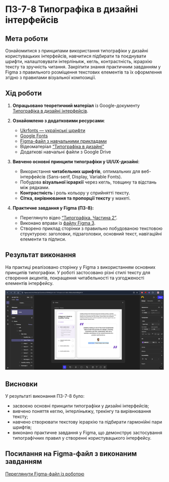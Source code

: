 # **ПЗ-7-8 Типографіка в дизайні інтерфейсів**

## **Мета роботи**

Ознайомитися з принципами використання типографіки у дизайні користувацьких інтерфейсів, навчитися підбирати та поєднувати шрифти, налаштовувати інтерліньяж, кегль, контрастність, ієрархію тексту та зручність читання.
Закріпити знання практичним завданням у Figma з правильного розміщення текстових елементів та їх оформлення згідно з правилами візуальної композиції.

## **Хід роботи**

1. **Опрацьовано теоретичний матеріал** із Google-документу
   [Типографіка в дизайні інтерфейсів](https://docs.google.com/document/d/1IAKGCHHd1mB2Ecz_xdSHvbygmMeIOiWp-nQBAQz_JlY/edit?usp=sharing).
2. **Ознайомлено з додатковими ресурсами**:

   - [Ukrfonts — українські шрифти](https://ukrfonts.com/)
   - [Google Fonts](https://fonts.google.com/)
   - [Figma-файл з навчальними прикладами](https://www.figma.com/file/NXddbPnsJQ5ADUwoGdMsKh/Типографія)
   - Відеоматеріал [“Типографіка в дизайні”](https://www.youtube.com/watch?v=EehK2JRDtnQ)
   - Додаткові навчальні файли з Google Drive

3. **Вивчено основні принципи типографіки у UI/UX-дизайні**:

   - Використання **читабельних шрифтів**, оптимальних для веб-інтерфейсів (Sans-serif, Display, Variable Fonts).
   - Побудова **візуальної ієрархії** через кегль, товщину та відстань між рядками.
   - **Контрастність** і роль кольору у сприйнятті тексту.
   - **Сітка, вирівнювання та пропорції тексту** у макеті.

4. **Практичне завдання у Figma (ПЗ-8):**

   - Переглянуто відео [“Типографіка. Частина 2”](https://www.youtube.com/watch?v=VouVsut_-Ak).
   - Виконано вправи із [файлу Figma 3](https://drive.google.com/file/d/12fv8sQYKbUh5xucpRgf9Xvayo7uZKOEh/view?usp=sharing).
   - Створено приклад сторінки з правильно побудованою текстовою структурою: заголовки, підзаголовки, основний текст, навігаційні елементи та підписи.

## **Результат виконання**

На практиці реалізовано сторінку у Figma з використанням основних принципів типографіки.
У роботі застосовано різні стилі тексту для створення акцентів, покращення читабельності та узгодженості елементів інтерфейсу.

![Figma site](images/figma_site.png)

## **Висновки**

У результаті виконання ПЗ-7-8 було:

- засвоєно основні принципи типографіки у дизайні інтерфейсів;
- вивчено поняття кеглю, інтерліньяжу, трекінгу та вирівнювання тексту;
- навчено створювати текстову ієрархію та підбирати гармонійні пари шрифтів;
- виконано практичне завдання у Figma, що демонструє застосування типографічних правил у створенні користувацького інтерфейсу.

## **Посилання на Figma-файл з виконаним завданням**

[Переглянути Figma-файл із роботою](https://www.figma.com/site/hNaGqhGZeoHiveoYXfHM2j/UI-UX-7-8?node-id=0-4&t=NMsuAiksfsN84gHR-0)
